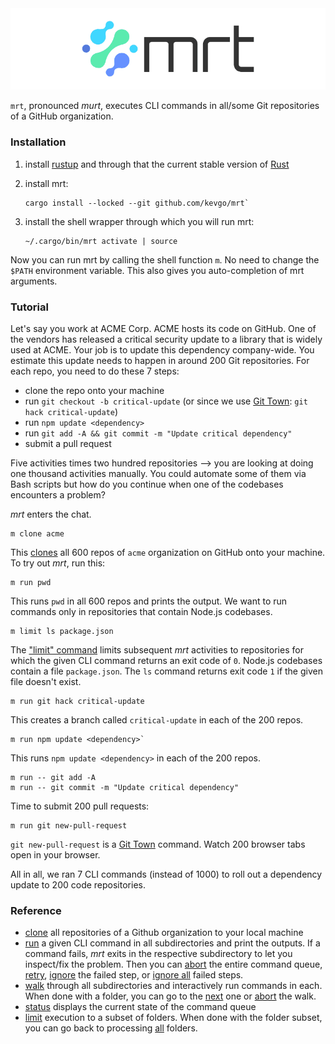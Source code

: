 <picture>
  <source media="(prefers-color-scheme: dark)" srcset="documentation/logo_800_dark.png">
  <source media="(prefers-color-scheme: light)" srcset="documentation/logo_800_light.png">
  <img alt="mrt logo" src="documentation/logo_800_light.png">
</picture>

`mrt`, pronounced _murt_, executes CLI commands in all/some Git repositories of
a GitHub organization.

### Installation

1. install [rustup](https://rustup.rs) and through that the current stable
   version of [Rust](https://www.rust-lang.org)

2. install mrt:

   ```
   cargo install --locked --git github.com/kevgo/mrt`
   ```

3. install the shell wrapper through which you will run mrt:

   ```
   ~/.cargo/bin/mrt activate | source
   ```

Now you can run mrt by calling the shell function `m`. No need to change the
`$PATH` environment variable. This also gives you auto-completion of mrt
arguments.

### Tutorial

Let's say you work at ACME Corp. ACME hosts its code on GitHub. One of the
vendors has released a critical security update to a library that is widely used
at ACME. Your job is to update this dependency company-wide. You estimate this
update needs to happen in around 200 Git repositories. For each repo, you need
to do these 7 steps:

- clone the repo onto your machine
- run `git checkout -b critical-update` (or since we use
  [Git Town](https://www.git-town.com): `git hack critical-update`)
- run `npm update <dependency>`
- run `git add -A && git commit -m "Update critical dependency"`
- submit a pull request

Five activities times two hundred repositories --> you are looking at doing one
thousand activities manually. You could automate some of them via Bash scripts
but how do you continue when one of the codebases encounters a problem?

_mrt_ enters the chat.

```
m clone acme
```

This [clones](documentation/clone.md) all 600 repos of `acme` organization on
GitHub onto your machine. To try out _mrt_, run this:

```
m run pwd
```

This runs `pwd` in all 600 repos and prints the output. We want to run commands
only in repositories that contain Node.js codebases.

```
m limit ls package.json
```

The ["limit" command](documentation/limit.md) limits subsequent _mrt_ activities
to repositories for which the given CLI command returns an exit code of `0`.
Node.js codebases contain a file `package.json`. The `ls` command returns exit
code `1` if the given file doesn't exist.

```
m run git hack critical-update
```

This creates a branch called `critical-update` in each of the 200 repos.

```
m run npm update <dependency>`
```

This runs `npm update <dependency>` in each of the 200 repos.

```
m run -- git add -A
m run -- git commit -m "Update critical dependency"
```

Time to submit 200 pull requests:

```
m run git new-pull-request
```

`git new-pull-request` is a [Git Town](https://www.git-town.com) command. Watch
200 browser tabs open in your browser.

All in all, we ran 7 CLI commands (instead of 1000) to roll out a dependency
update to 200 code repositories.

### Reference

- [clone](documentation/clone.md) all repositories of a Github organization to
  your local machine
- [run](documentation/run.md) a given CLI command in all subdirectories and
  print the outputs. If a command fails, _mrt_ exits in the respective
  subdirectory to let you inspect/fix the problem. Then you can
  [abort](documentation/abort.md) the entire command queue,
  [retry](documentation/retry.md), [ignore](documentation/ignore.md) the failed
  step, or [ignore all](src/commands/ignore-all.rs) failed steps.
- [walk](documentation/walk.md) through all subdirectories and interactively run
  commands in each. When done with a folder, you can go to the
  [next](documentation/next.md) one or [abort](documentation/abort.md) the walk.
- [status](documentation/status.md) displays the current state of the command
  queue
- [limit](documentation/limit.md) execution to a subset of folders. When done
  with the folder subset, you can go back to processing
  [all](documentation/all.md) folders.
